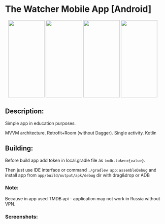 # The Watcher Mobile App [Android]

<p align="center">
    <img width="118" height="250" src="https://user-images.githubusercontent.com/30049446/222979877-79646ad4-572f-41cb-9ed0-7b461e8785ed.png#gh-dark-mode-only">
    <img width="118" height="250" src="https://user-images.githubusercontent.com/30049446/222979906-382c0e28-ca84-49f3-89cb-919312abd260.png#gh-dark-mode-only">
    <img width="118" height="250" src="https://user-images.githubusercontent.com/30049446/222980109-57420e6a-b971-47cf-99ba-258c9459d167.png#gh-light-mode-only">
    <img width="118" height="250" src="https://user-images.githubusercontent.com/30049446/222980110-d4bc355e-dd0d-42a5-8d57-94ec97f2cfb1.png#gh-light-mode-only">
</p>



## Description:

Simple app in education purposes.

MVVM architecture, Retrofit+Room (without Dagger). Single activity. Kotlin

## Building:

Before build app add token in local.gradle file as `tmdb.token={value}`.

Then just use IDE interface or command `./gradlew app:assembleDebug` and install app from `app/build/output/apk/debug` dir with drag&drop or ADB

### Note:

Because in app used TMDB api - application may not work in Russia without VPN.

### Screenshots:

